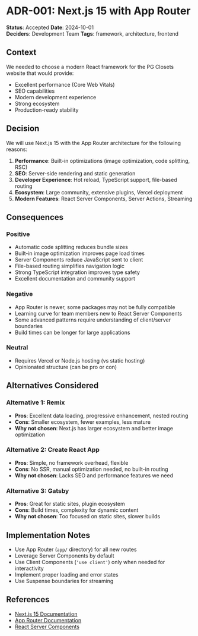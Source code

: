 # ADR-001: Next.js 15 with App Router

**Status**: Accepted
**Date**: 2024-10-01  
**Deciders**: Development Team
**Tags**: framework, architecture, frontend

## Context

We needed to choose a modern React framework for the PG Closets website that would provide:
- Excellent performance (Core Web Vitals)
- SEO capabilities
- Modern development experience
- Strong ecosystem
- Production-ready stability

## Decision

We will use Next.js 15 with the App Router architecture for the following reasons:

1. **Performance**: Built-in optimizations (image optimization, code splitting, RSC)
2. **SEO**: Server-side rendering and static generation
3. **Developer Experience**: Hot reload, TypeScript support, file-based routing
4. **Ecosystem**: Large community, extensive plugins, Vercel deployment
5. **Modern Features**: React Server Components, Server Actions, Streaming

## Consequences

### Positive

- Automatic code splitting reduces bundle sizes
- Built-in image optimization improves page load times
- Server Components reduce JavaScript sent to client
- File-based routing simplifies navigation logic
- Strong TypeScript integration improves type safety
- Excellent documentation and community support

### Negative

- App Router is newer, some packages may not be fully compatible
- Learning curve for team members new to React Server Components
- Some advanced patterns require understanding of client/server boundaries
- Build times can be longer for large applications

### Neutral

- Requires Vercel or Node.js hosting (vs static hosting)
- Opinionated structure (can be pro or con)

## Alternatives Considered

### Alternative 1: Remix
- **Pros**: Excellent data loading, progressive enhancement, nested routing
- **Cons**: Smaller ecosystem, fewer examples, less mature
- **Why not chosen**: Next.js has larger ecosystem and better image optimization

### Alternative 2: Create React App
- **Pros**: Simple, no framework overhead, flexible
- **Cons**: No SSR, manual optimization needed, no built-in routing
- **Why not chosen**: Lacks SEO and performance features we need

### Alternative 3: Gatsby
- **Pros**: Great for static sites, plugin ecosystem
- **Cons**: Build times, complexity for dynamic content
- **Why not chosen**: Too focused on static sites, slower builds

## Implementation Notes

- Use App Router (`app/` directory) for all new routes
- Leverage Server Components by default
- Use Client Components (`'use client'`) only when needed for interactivity
- Implement proper loading and error states
- Use Suspense boundaries for streaming

## References

- [Next.js 15 Documentation](https://nextjs.org/docs)
- [App Router Documentation](https://nextjs.org/docs/app)
- [React Server Components](https://nextjs.org/docs/getting-started/react-essentials)
